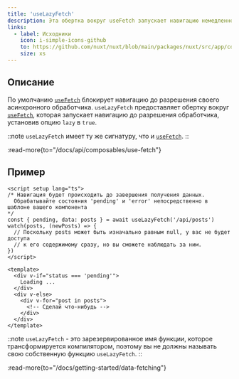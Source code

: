```yaml
---
title: 'useLazyFetch'
description: Эта обертка вокруг useFetch запускает навигацию немедленно.
links:
  - label: Исходники
    icon: i-simple-icons-github
    to: https://github.com/nuxt/nuxt/blob/main/packages/nuxt/src/app/composables/fetch.ts
    size: xs
---
```


## Описание

По умолчанию [`useFetch`](/docs/api/composables/use-fetch) блокирует навигацию до разрешения своего асинхронного обработчика. `useLazyFetch` предоставляет обертку вокруг [`useFetch`](/docs/api/composables/use-fetch), которая запускает навигацию до разрешения обработчика, установив опцию `lazy` в `true`.

::note
`useLazyFetch` имеет ту же сигнатуру, что и [`useFetch`](/docs/api/composables/use-fetch).
::

:read-more{to="/docs/api/composables/use-fetch"}

## Пример

```vue [pages/index.vue]
<script setup lang="ts">
/* Навигация будет происходить до завершения получения данных.
  Обрабатывайте состояния 'pending' и 'error' непосредственно в шаблоне вашего компонента
*/
const { pending, data: posts } = await useLazyFetch('/api/posts')
watch(posts, (newPosts) => {
  // Поскольку posts может быть изначально равным null, у вас не будет доступа
  // к его содержимому сразу, но вы сможете наблюдать за ним.
})
</script>

<template>
  <div v-if="status === 'pending'">
    Loading ...
  </div>
  <div v-else>
    <div v-for="post in posts">
      <!-- Сделай что-нибудь -->
    </div>
  </div>
</template>
```

::note
`useLazyFetch` - это зарезервированное имя функции, которое трансформируется компилятором, поэтому вы не должны называть свою собственную функцию `useLazyFetch`.
::

:read-more{to="/docs/getting-started/data-fetching"}
